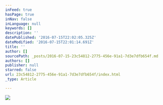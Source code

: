 ```yaml
---
inFeed: true
hasPage: true
inNav: false
inLanguage: null
keywords: []
description: ''
datePublished: '2016-07-15T22:02:05.325Z'
dateModified: '2016-07-15T22:01:14.691Z'
title: ''
author: []
sourcePath: _posts/2016-07-15-23c54812-2775-456e-91a1-7d3e7dfb654f.md
authors: []
publisher: null
starred: false
url: 23c54812-2775-456e-91a1-7d3e7dfb654f/index.html
_type: Article

---
```

![](https://the-grid-user-content.s3-us-west-2.amazonaws.com/04327939-089a-4b0b-9ff1-94d6938e6899.jpg)